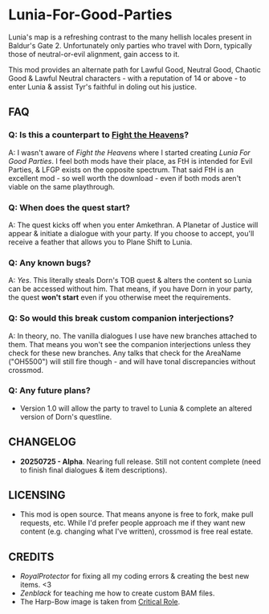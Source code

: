 # Lunia-For-Good-Parties

Lunia's map is a refreshing contrast to the many hellish locales present in Baldur's Gate 2. Unfortunately only parties who travel with Dorn, typically those of neutral-or-evil alignment, gain access to it.

This mod provides an alternate path for Lawful Good, Neutral Good, Chaotic Good & Lawful Neutral characters - with a reputation of 14 or above - to enter Lunia & assist Tyr's faithful in doling out his justice.

## FAQ

### Q: Is this a counterpart to [Fight the Heavens](https://www.morpheus-mart.com/fight-the-heavens)?

A: I wasn't aware of *Fight the Heavens* where I started creating *Lunia For Good Parties*. I feel both mods have their place, as FtH is intended for Evil Parties, & LFGP exists on the opposite spectrum. That said FtH is an excellent mod - so well worth the download - even if both mods aren't viable on the same playthrough. 

### Q: When does the quest start?

A: The quest kicks off when you enter Amkethran. A Planetar of Justice will appear & initiate a dialogue with your party. If you choose to accept, you'll receive a feather that allows you to Plane Shift to Lunia.

### Q: Any known bugs?

A: *Yes*. This literally steals Dorn's TOB quest & alters the content so Lunia can be accessed without him. That means, if you have Dorn in your party, the quest **won't start** even if you otherwise meet the requirements. 

### Q: So would this break custom companion interjections?

A: In theory, no. The vanilla dialogues I use have new branches attached to them. That means you won't see the companion interjections unless they check for these new branches. Any talks that check for the AreaName ("OH5500") will still fire though - and will have tonal discrepancies without crossmod.

### Q: Any future plans?

* Version 1.0 will allow the party to travel to Lunia & complete an altered version of Dorn's questline.

## CHANGELOG

* **20250725 - Alpha**. Nearing full release. Still not content complete (need to finish final dialogues & item descriptions). 

## LICENSING

* This mod is open source. That means anyone is free to fork, make pull requests, etc. While I'd prefer people approach me if they want new content (e.g. changing what I've written), crossmod is free real estate.

## CREDITS

* *RoyalProtector* for fixing all my coding errors & creating the best new items. <3 
* *Zenblack* for teaching me how to create custom BAM files.
* The Harp-Bow image is taken from [Critical Role](https://criticalrole.fandom.com/wiki/Harp_of_Valor).
